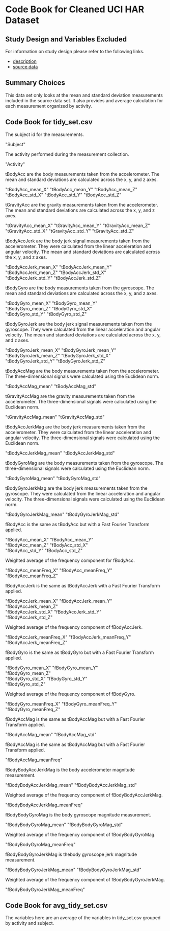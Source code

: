 Code Book for Cleaned UCI HAR Dataset
=====================================

## Study Design and Variables Excluded

For information on study design please refer to the following links.

- [description](http://archive.ics.uci.edu/ml/datasets/Human+Activity+Recognition+Using+Smartphones)
- [source data](https://d396qusza40orc.cloudfront.net/getdata%2Fprojectfiles%2FUCI%20HAR%20Dataset.zip)


## Summary Choices

This data set only looks at the mean and standard deviation measurements included in the source data set.
It also provides and average calculation for each measurement organized by activity.

## Code Book for tidy_set.csv
The subject id for the measurements.

"Subject"                      

The activity performed during the measurement collection.

"Activity"           

tBodyAcc are the body measurements taken from the accelerometer. The mean and standard deviations are calculated across the x, y, and  z axes.

"tBodyAcc_mean_X" "tBodyAcc_mean_Y" "tBodyAcc_mean_Z"               
"tBodyAcc_std_X" "tBodyAcc_std_Y" "tBodyAcc_std_Z"               

tGravityAcc are the gravity measurements taken from the accelerometer. The mean and standard deviations are calculated across the x, y, and  z axes.

"tGravityAcc_mean_X" "tGravityAcc_mean_Y" "tGravityAcc_mean_Z" 
"tGravityAcc_std_X" "tGravityAcc_std_Y" "tGravityAcc_std_Z" 

tBodyAccJerk are the body jerk signal measurements taken from the accelerometer. They were calculated from the linear acceleration and angular velocity. The mean and standard deviations are calculated across the x, y, and  z axes. 

"tBodyAccJerk_mean_X"           "tBodyAccJerk_mean_Y"          
"tBodyAccJerk_mean_Z"           "tBodyAccJerk_std_X"           
"tBodyAccJerk_std_Y"            "tBodyAccJerk_std_Z"           

tBodyGyro are the body measurements taken from the gyroscope. The mean and standard deviations are calculated across the x, y, and  z axes.

"tBodyGyro_mean_X"              "tBodyGyro_mean_Y"             
"tBodyGyro_mean_Z"              "tBodyGyro_std_X"              
"tBodyGyro_std_Y"               "tBodyGyro_std_Z"              

tBodyGyroJerk are the body jerk signal measurements taken from the gyroscope. They were calculated from the linear acceleration and angular velocity. The mean and standard deviations are calculated across the x, y, and  z axes. 

"tBodyGyroJerk_mean_X"          "tBodyGyroJerk_mean_Y"         
"tBodyGyroJerk_mean_Z"          "tBodyGyroJerk_std_X"          
"tBodyGyroJerk_std_Y"           "tBodyGyroJerk_std_Z"          

tBodyAccMag  are the body measurements taken from the accelerometer. The three-dimensional signals were calculated using the Euclidean norm. 

"tBodyAccMag_mean"              "tBodyAccMag_std"              

tGravityAccMag  are the gravity  measurements taken from the accelerometer. The three-dimensional signals were calculated using the Euclidean norm. 

"tGravityAccMag_mean"           "tGravityAccMag_std"           

tBodyAccJerkMag are the body jerk measurements taken from the accelerometer. They were calculated from the linear acceleration and angular velocity. The three-dimensional signals were calculated using the Euclidean norm. 

"tBodyAccJerkMag_mean"          "tBodyAccJerkMag_std"          

tBodyGyroMag  are the body measurements taken from the gyroscope. The three-dimensional signals were calculated using the Euclidean norm. 

"tBodyGyroMag_mean"             "tBodyGyroMag_std"             

tBodyGyroJerkMag are the body jerk measurements taken from the gyroscope. They were calculated from the linear acceleration and angular velocity. The three-dimensional signals were calculated using the Euclidean norm. 

"tBodyGyroJerkMag_mean"         "tBodyGyroJerkMag_std"         

fBodyAcc is the same as tBodyAcc but with a Fast Fourier Transform applied.

"fBodyAcc_mean_X"               "fBodyAcc_mean_Y"              
"fBodyAcc_mean_Z"               "fBodyAcc_std_X"               
"fBodyAcc_std_Y"                "fBodyAcc_std_Z"               

Weighted average of the frequency component for fBodyAcc.

"fBodyAcc_meanFreq_X"           "fBodyAcc_meanFreq_Y"          
"fBodyAcc_meanFreq_Z"           

fBodyAccJerk is the same as tBodyAccJerk with a Fast Fourier Transform applied.

"fBodyAccJerk_mean_X"          "fBodyAccJerk_mean_Y"
"fBodyAccJerk_mean_Z"          
"fBodyAccJerk_std_X"            "fBodyAccJerk_std_Y"           
"fBodyAccJerk_std_Z"            

Weighted average of the frequency component of fBodyAccJerk.

"fBodyAccJerk_meanFreq_X"      "fBodyAccJerk_meanFreq_Y"       
"fBodyAccJerk_meanFreq_Z"      

fBodyGyro is the same as tBodyGyro but with a Fast Fourier Transform applied.

"fBodyGyro_mean_X"              "fBodyGyro_mean_Y"             
"fBodyGyro_mean_Z"              
"fBodyGyro_std_X"              "fBodyGyro_std_Y"               
"fBodyGyro_std_Z"              

Weighted average of the frequency component of fBodyGyro.

"fBodyGyro_meanFreq_X"          "fBodyGyro_meanFreq_Y"         
"fBodyGyro_meanFreq_Z"          

fBodyAccMag is the same as tBodyAccMag but with a Fast Fourier Transform applied.

"fBodyAccMag_mean"             "fBodyAccMag_std"               

fBodyAccMag is the same as tBodyAccMag but with a Fast Fourier Transform applied.

"fBodyAccMag_meanFreq"         

fBodyBodyAccJerkMag is the body accelerometer magnitude measurement.

"fBodyBodyAccJerkMag_mean"      "fBodyBodyAccJerkMag_std"      

Weighted average of the frequency component of fBodyBodyAccJerkMag.

"fBodyBodyAccJerkMag_meanFreq"  

fBodyBodyGyroMag is the body gyroscope magnitude measurement.

"fBodyBodyGyroMag_mean"        "fBodyBodyGyroMag_std"        

Weighted average of the frequency component of fBodyBodyGyroMag.  

"fBodyBodyGyroMag_meanFreq"    

fBodyBodyGyroJerkMag is thebody gyroscope jerk magnitude measurement.

"fBodyBodyGyroJerkMag_mean"     "fBodyBodyGyroJerkMag_std"     

Weighted average of the frequency component of fBodyBodyGyroJerkMag.

"fBodyBodyGyroJerkMag_meanFreq" 

## Code Book for avg_tidy_set.csv
The variables here are an average of the variables in tidy_set.csv grouped by activity and subject. 
